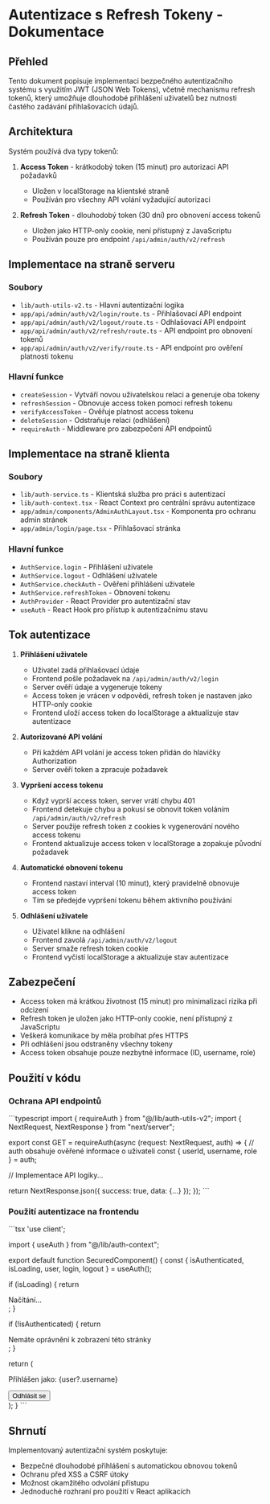 # Autentizace s Refresh Tokeny - Dokumentace

## Přehled

Tento dokument popisuje implementaci bezpečného autentizačního systému s využitím JWT (JSON Web Tokens), včetně mechanismu refresh tokenů, který umožňuje dlouhodobé přihlášení uživatelů bez nutnosti častého zadávání přihlašovacích údajů.

## Architektura

Systém používá dva typy tokenů:

1. **Access Token** - krátkodobý token (15 minut) pro autorizaci API požadavků
   - Uložen v localStorage na klientské straně
   - Používán pro všechny API volání vyžadující autorizaci

2. **Refresh Token** - dlouhodobý token (30 dní) pro obnovení access tokenů
   - Uložen jako HTTP-only cookie, není přístupný z JavaScriptu
   - Používán pouze pro endpoint `/api/admin/auth/v2/refresh`

## Implementace na straně serveru

### Soubory

- `lib/auth-utils-v2.ts` - Hlavní autentizační logika
- `app/api/admin/auth/v2/login/route.ts` - Přihlašovací API endpoint
- `app/api/admin/auth/v2/logout/route.ts` - Odhlašovací API endpoint
- `app/api/admin/auth/v2/refresh/route.ts` - API endpoint pro obnovení tokenů
- `app/api/admin/auth/v2/verify/route.ts` - API endpoint pro ověření platnosti tokenu

### Hlavní funkce

- `createSession` - Vytváří novou uživatelskou relaci a generuje oba tokeny
- `refreshSession` - Obnovuje access token pomocí refresh tokenu
- `verifyAccessToken` - Ověřuje platnost access tokenu
- `deleteSession` - Odstraňuje relaci (odhlášení)
- `requireAuth` - Middleware pro zabezpečení API endpointů

## Implementace na straně klienta

### Soubory

- `lib/auth-service.ts` - Klientská služba pro práci s autentizací
- `lib/auth-context.tsx` - React Context pro centrální správu autentizace
- `app/admin/components/AdminAuthLayout.tsx` - Komponenta pro ochranu admin stránek
- `app/admin/login/page.tsx` - Přihlašovací stránka

### Hlavní funkce

- `AuthService.login` - Přihlášení uživatele
- `AuthService.logout` - Odhlášení uživatele
- `AuthService.checkAuth` - Ověření přihlášení uživatele
- `AuthService.refreshToken` - Obnovení tokenu
- `AuthProvider` - React Provider pro autentizační stav
- `useAuth` - React Hook pro přístup k autentizačnímu stavu

## Tok autentizace

1. **Přihlášení uživatele**
   - Uživatel zadá přihlašovací údaje
   - Frontend pošle požadavek na `/api/admin/auth/v2/login`
   - Server ověří údaje a vygeneruje tokeny
   - Access token je vrácen v odpovědi, refresh token je nastaven jako HTTP-only cookie
   - Frontend uloží access token do localStorage a aktualizuje stav autentizace

2. **Autorizované API volání**
   - Při každém API volání je access token přidán do hlavičky Authorization
   - Server ověří token a zpracuje požadavek

3. **Vypršení access tokenu**
   - Když vyprší access token, server vrátí chybu 401
   - Frontend detekuje chybu a pokusí se obnovit token voláním `/api/admin/auth/v2/refresh`
   - Server použije refresh token z cookies k vygenerování nového access tokenu
   - Frontend aktualizuje access token v localStorage a zopakuje původní požadavek

4. **Automatické obnovení tokenu**
   - Frontend nastaví interval (10 minut), který pravidelně obnovuje access token
   - Tím se předejde vypršení tokenu během aktivního používání

5. **Odhlášení uživatele**
   - Uživatel klikne na odhlášení
   - Frontend zavolá `/api/admin/auth/v2/logout`
   - Server smaže refresh token cookie
   - Frontend vyčistí localStorage a aktualizuje stav autentizace

## Zabezpečení

- Access token má krátkou životnost (15 minut) pro minimalizaci rizika při odcizení
- Refresh token je uložen jako HTTP-only cookie, není přístupný z JavaScriptu
- Veškerá komunikace by měla probíhat přes HTTPS
- Při odhlášení jsou odstraněny všechny tokeny
- Access token obsahuje pouze nezbytné informace (ID, username, role)

## Použití v kódu

### Ochrana API endpointů

\`\`\`typescript
import { requireAuth } from "@/lib/auth-utils-v2";
import { NextRequest, NextResponse } from "next/server";

export const GET = requireAuth(async (request: NextRequest, auth) => {
  // auth obsahuje ověřené informace o uživateli
  const { userId, username, role } = auth;
  
  // Implementace API logiky...
  
  return NextResponse.json({ success: true, data: {...} });
});
\`\`\`

### Použití autentizace na frontendu

\`\`\`tsx
'use client';

import { useAuth } from "@/lib/auth-context";

export default function SecuredComponent() {
  const { isAuthenticated, isLoading, user, login, logout } = useAuth();
  
  if (isLoading) {
    return <div>Načítání...</div>;
  }
  
  if (!isAuthenticated) {
    return <div>Nemáte oprávnění k zobrazení této stránky</div>;
  }
  
  return (
    <div>
      <p>Přihlášen jako: {user?.username}</p>
      <button onClick={logout}>Odhlásit se</button>
    </div>
  );
}
\`\`\`

## Shrnutí

Implementovaný autentizační systém poskytuje:

- Bezpečné dlouhodobé přihlášení s automatickou obnovou tokenů
- Ochranu před XSS a CSRF útoky
- Možnost okamžitého odvolání přístupu
- Jednoduché rozhraní pro použití v React aplikacích
